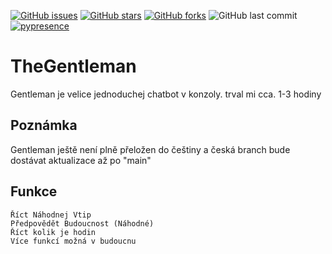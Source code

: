 [![GitHub issues](https://img.shields.io/github/issues/mrpekr/TheGentleman?style=flat&logo=appveyor)](https://github.com/mrpekr/TheGentleman/issues)
[![GitHub stars](https://img.shields.io/github/stars/mrpekr/TheGentleman?style=flat&logo=appveyor)](https://github.com/mrpekr/TheGentleman/stargazers)
[![GitHub forks](https://img.shields.io/github/forks/mrpekr/TheGentleman?style=flat&logo=appveyor)](https://github.com/mrpekr/TheGentleman/network)
![GitHub last commit](https://img.shields.io/github/last-commit/mrpekr/thegentleman)
[![pypresence](https://img.shields.io/badge/using-pypresence-00bb88.svg?style=for-the-badge&logo=discord&logoWidth=20)](https://github.com/qwertyquerty/pypresence)

# TheGentleman
 Gentleman je velice jednoduchej chatbot v konzoly. trval mi cca. 1-3 hodiny
 
## Poznámka
Gentleman ještě není plně přeložen do češtiny a česká branch bude dostávat aktualizace až po "main"

## Funkce
```Říct Náhodnej Vtip```                                                                                                         
```Předpovědět Budoucnost (Náhodné)```                                                                                                        
```Říct kolik je hodin```                                                                                                        
```Více funkcí možná v budoucnu```                                                                                                        
